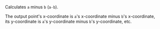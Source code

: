 Calculates `a` minus `b` (`a-b`). 

The output point's x-coordinate is `a`'s x-coordinate minus `b`'s x-coordinate, its y-coordinate is `a`'s y-coordinate minus `b`'s y-coordinate, etc. 
